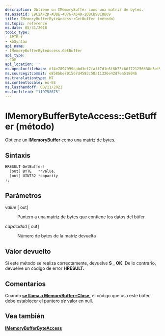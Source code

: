 ```yaml
---
description: Obtiene un IMemoryBuffer como una matriz de bytes.
ms.assetid: E9C2AF2D-ADBE-4D76-A549-2DBCB9818B09
title: IMemoryBufferByteAccess::GetBuffer (método)
ms.topic: reference
ms.date: 05/31/2018
topic_type:
- APIRef
- kbSyntax
api_name:
- IMemoryBufferByteAccess.GetBuffer
api_type:
- COM
api_location: ''
ms.openlocfilehash: df4e7897999dabd3ef7faff7d1e6f6b73c66f721256630e3ef91b154f4833b6f
ms.sourcegitcommit: e858bbe701567d4583c50a11326e42d7ea51804b
ms.translationtype: MT
ms.contentlocale: es-ES
ms.lasthandoff: 08/11/2021
ms.locfileid: "119758675"
---
```

# <a name="imemorybufferbyteaccessgetbuffer-method"></a>IMemoryBufferByteAccess::GetBuffer (método)

Obtiene un [**IMemoryBuffer**](/uwp/api/Windows.Foundation.IMemoryBuffer?view=winrt-19041) como una matriz de bytes.

## <a name="syntax"></a>Sintaxis


```C++
HRESULT GetBuffer(
  [out] BYTE   **value,
  [out] UINT32 *capacity
);
```



## <a name="parameters"></a>Parámetros

<dl> <dt>

*value* \[ out\]
</dt> <dd>

Puntero a una matriz de bytes que contiene los datos del búfer.

</dd> <dt>

*capacidad* \[ out\]
</dt> <dd>

Número de bytes de la matriz devuelta

</dd> </dl>

## <a name="return-value"></a>Valor devuelto

Si este método se realiza correctamente, devuelve **S \_ OK**. De lo contrario, devuelve un código de error **HRESULT.**

## <a name="remarks"></a>Comentarios

Cuando [**se llama a MemoryBuffer::Close,**](/uwp/api/Windows.Foundation.MemoryBuffer?view=winrt-19041) el código que usa este búfer debe establecer el puntero *de* valor en null.

## <a name="see-also"></a>Vea también

<dl> <dt>

[**IMemoryBufferByteAccess**](/previous-versions//mt297505(v=vs.85))
</dt> </dl>

 

 
